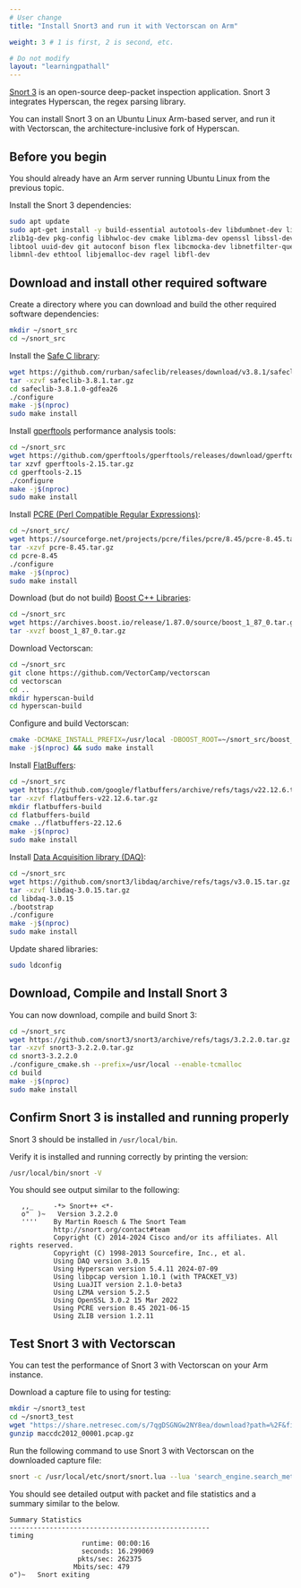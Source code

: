 ```yaml
---
# User change
title: "Install Snort3 and run it with Vectorscan on Arm"

weight: 3 # 1 is first, 2 is second, etc.

# Do not modify
layout: "learningpathall"
---
```



[Snort 3](https://www.snort.org/snort3) is an open-source deep-packet inspection application. Snort 3 integrates Hyperscan, the regex parsing library.

You can install Snort 3 on an Ubuntu Linux Arm-based server, and run it with Vectorscan, the architecture-inclusive fork of Hyperscan.

## Before you begin

You should already have an Arm server running Ubuntu Linux from the previous topic.

Install the Snort 3 dependencies:

```bash
sudo apt update
sudo apt-get install -y build-essential autotools-dev libdumbnet-dev libluajit-5.1-dev libpcap-dev \
zlib1g-dev pkg-config libhwloc-dev cmake liblzma-dev openssl libssl-dev cpputest libsqlite3-dev \
libtool uuid-dev git autoconf bison flex libcmocka-dev libnetfilter-queue-dev libunwind-dev \
libmnl-dev ethtool libjemalloc-dev ragel libfl-dev
```

## Download and install other required software

Create a directory where you can download and build the other required software dependencies:

```bash
mkdir ~/snort_src
cd ~/snort_src
```

Install the [Safe C library](https://rurban.github.io/safeclib/doc/safec-3.3/index.html):

```bash
wget https://github.com/rurban/safeclib/releases/download/v3.8.1/safeclib-3.8.1.tar.gz
tar -xzvf safeclib-3.8.1.tar.gz
cd safeclib-3.8.1.0-gdfea26
./configure
make -j$(nproc)
sudo make install
```

Install [gperftools](https://github.com/gperftools/gperftools) performance analysis tools:

```bash
cd ~/snort_src
wget https://github.com/gperftools/gperftools/releases/download/gperftools-2.15/gperftools-2.15.tar.gz
tar xzvf gperftools-2.15.tar.gz
cd gperftools-2.15
./configure
make -j$(nproc)
sudo make install
```

Install [PCRE (Perl Compatible Regular Expressions)](https://www.pcre.org/):

```bash
cd ~/snort_src/
wget https://sourceforge.net/projects/pcre/files/pcre/8.45/pcre-8.45.tar.gz
tar -xzvf pcre-8.45.tar.gz
cd pcre-8.45
./configure
make -j$(nproc)
sudo make install
```

Download (but do not build) [Boost C++ Libraries](https://www.boost.org/):

```bash
cd ~/snort_src
wget https://archives.boost.io/release/1.87.0/source/boost_1_87_0.tar.gz
tar -xvzf boost_1_87_0.tar.gz
```

Download Vectorscan:

```bash
cd ~/snort_src
git clone https://github.com/VectorCamp/vectorscan
cd vectorscan
cd ..
mkdir hyperscan-build
cd hyperscan-build
```

Configure and build Vectorscan:

```bash { cwd="~/snort_src/hyperscan-build" }
cmake -DCMAKE_INSTALL_PREFIX=/usr/local -DBOOST_ROOT=~/snort_src/boost_1_87_0/ ~/snort_src/vectorscan/
make -j$(nproc) && sudo make install
```

Install [FlatBuffers](https://google.github.io/flatbuffers/):

```bash
cd ~/snort_src
wget https://github.com/google/flatbuffers/archive/refs/tags/v22.12.6.tar.gz -O flatbuffers-v22.12.6.tar.gz
tar -xzvf flatbuffers-v22.12.6.tar.gz
mkdir flatbuffers-build
cd flatbuffers-build
cmake ../flatbuffers-22.12.6
make -j$(nproc)
sudo make install
```

Install [Data Acquisition library (DAQ)](https://github.com/snort3/libdaq):

```bash
cd ~/snort_src
wget https://github.com/snort3/libdaq/archive/refs/tags/v3.0.15.tar.gz -O libdaq-3.0.15.tar.gz
tar -xzvf libdaq-3.0.15.tar.gz
cd libdaq-3.0.15
./bootstrap
./configure
make -j$(nproc)
sudo make install
```

Update shared libraries:

```bash
sudo ldconfig
```

## Download, Compile and Install Snort 3

You can now download, compile and build Snort 3:

```bash
cd ~/snort_src
wget https://github.com/snort3/snort3/archive/refs/tags/3.2.2.0.tar.gz -O snort3-3.2.2.0.tar.gz
tar -xzvf snort3-3.2.2.0.tar.gz
cd snort3-3.2.2.0
./configure_cmake.sh --prefix=/usr/local --enable-tcmalloc
cd build
make -j$(nproc)
sudo make install
```

## Confirm Snort 3 is installed and running properly

Snort 3 should be installed in `/usr/local/bin`.

Verify it is installed and running correctly by printing the version:

```bash
/usr/local/bin/snort -V
```

You should see output similar to the following:

```output
   ,,_     -*> Snort++ <*-
   o"  )~   Version 3.2.2.0
   ''''    By Martin Roesch & The Snort Team
           http://snort.org/contact#team
           Copyright (C) 2014-2024 Cisco and/or its affiliates. All rights reserved.
           Copyright (C) 1998-2013 Sourcefire, Inc., et al.
           Using DAQ version 3.0.15
           Using Hyperscan version 5.4.11 2024-07-09
           Using libpcap version 1.10.1 (with TPACKET_V3)
           Using LuaJIT version 2.1.0-beta3
           Using LZMA version 5.2.5
           Using OpenSSL 3.0.2 15 Mar 2022
           Using PCRE version 8.45 2021-06-15
           Using ZLIB version 1.2.11

```

## Test Snort 3 with Vectorscan

You can test the performance of Snort 3 with Vectorscan on your Arm instance.

Download a capture file to using for testing:

```bash
mkdir ~/snort3_test
cd ~/snort3_test
wget "https://share.netresec.com/s/7qgDSGNGw2NY8ea/download?path=%2F&files=maccdc2012_00001.pcap.gz" -O maccdc2012_00001.pcap.gz
gunzip maccdc2012_00001.pcap.gz
```

Run the following command to use Snort 3 with Vectorscan on the downloaded capture file:

```bash { cwd="~/snort3_test" }
snort -c /usr/local/etc/snort/snort.lua --lua 'search_engine.search_method="hyperscan"' -r maccdc2012_00001.pcap
```

You should see detailed output with packet and file statistics and a summary similar to the below.

```output
Summary Statistics
--------------------------------------------------
timing
                  runtime: 00:00:16
                  seconds: 16.299069
                 pkts/sec: 262375
                Mbits/sec: 479
o")~   Snort exiting
```
